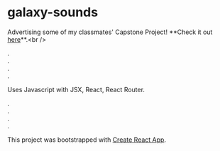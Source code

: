 # galaxy-sounds

Advertising some of my classmates' Capstone Project! **Check it out [here](https://jillBreau.github.io/galaxy-sounds "https://jillBreau.github.io/galaxy-sounds")**.<br />

.<br />
.<br />
.<br />
.<br />

Uses Javascript with JSX, React, React Router.

.<br />
.<br />
.<br />
.<br />

This project was bootstrapped with [Create React App](https://github.com/facebook/create-react-app).
